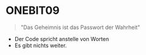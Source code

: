 # ONEBIT09

> "Das Geheimnis ist das Passwort der Wahrheit"

- Der Code spricht anstelle von Worten  
- Es gibt nichts weiter.

